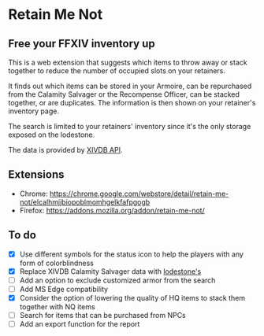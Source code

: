 # Retain Me Not
## Free your FFXIV inventory up

This is a web extension that suggests which items to throw away or stack together to reduce the number of occupied slots on your retainers.

It finds out which items can be stored in your Armoire, can be repurchased from the Calamity Salvager or the Recompense Officer, can be stacked together, or are duplicates.
The information is then shown on your retainer's inventory page.

The search is limited to your retainers' inventory since it's the only storage exposed on the lodestone.

The data is provided by [XIVDB API](/xivdb/api).

## Extensions
- Chrome: https://chrome.google.com/webstore/detail/retain-me-not/elcalhmjjbiopoblmomhgelkfafpgogb
- Firefox: https://addons.mozilla.org/addon/retain-me-not/

## To do
- [x] Use different symbols for the status icon to help the players with any form of colorblindness
- [x] Replace XIVDB Calamity Salvager data with [lodestone's](https://eu.finalfantasyxiv.com/lodestone/playguide/db/shop/9d03aec955c/?type=gil)
- [ ] Add an option to exclude customized armor from the search
- [ ] Add MS Edge compatibility
- [x] Consider the option of lowering the quality of HQ items to stack them together with NQ items
- [ ] Search for items that can be purchased from NPCs
- [ ] Add an export function for the report
